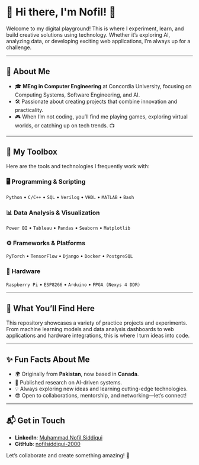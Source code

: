 # 👋 Hi there, I'm Nofil! 🚀

Welcome to my digital playground! This is where I experiment, learn, and build creative solutions using technology. Whether it’s exploring AI, analyzing data, or developing exciting web applications, I’m always up for a challenge.

---

## 🌟 About Me

- 🎓 **MEng in Computer Engineering** at Concordia University, focusing on Computing Systems, Software Engineering, and AI.
- 🛠️ Passionate about creating projects that combine innovation and practicality.
- 🎮 When I’m not coding, you’ll find me playing games, exploring virtual worlds, or catching up on tech trends. 📺

---

## 🔧 My Toolbox

Here are the tools and technologies I frequently work with:

### 🖥️ Programming & Scripting
`Python` • `C/C++` • `SQL` • `Verilog` • `VHDL` • `MATLAB` • `Bash`

### 📊 Data Analysis & Visualization
`Power BI` • `Tableau` • `Pandas` • `Seaborn` • `Matplotlib`

### ⚙️ Frameworks & Platforms
`PyTorch` • `TensorFlow` • `Django` • `Docker` • `PostgreSQL`

### 🔌 Hardware
`Raspberry Pi` • `ESP8266` • `Arduino` • `FPGA (Nexys 4 DDR)`

---

## 🌱 What You’ll Find Here

This repository showcases a variety of practice projects and experiments. From machine learning models and data analysis dashboards to web applications and hardware integrations, this is where I turn ideas into code.

---

## ✨ Fun Facts About Me

- 🌍 Originally from **Pakistan**, now based in **Canada**.
- 📜 Published research on AI-driven systems.
- 💡 Always exploring new ideas and learning cutting-edge technologies.
- 😎 Open to collaborations, mentorship, and networking—let’s connect!

---

## 📬 Get in Touch

- **LinkedIn**: [Muhammad Nofil Siddiqui](https://www.linkedin.com/in/muhammad-nofil-siddiqui-8544731a7/)
- **GitHub**: [nofilsiddiqui-2000](https://github.com/nofilsiddiqui-2000)

Let’s collaborate and create something amazing! 🚀
